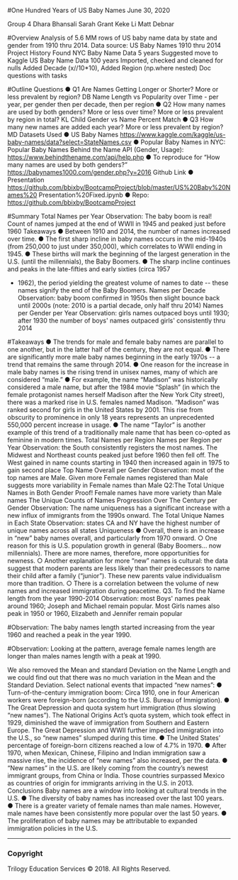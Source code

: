 #One Hundred Years of US Baby Names
June 30, 2020


Group 4
Dhara Bhansali
Sarah Grant
Keke Li
Matt Debnar


#Overview
Analysis of 5.6 MM rows of US baby name data by state and gender from 1910 thru 2014.
Data source: US Baby Names 1910 thru 2014
Project History
Found NYC Baby Name Data 5 years
Suggested move to Kaggle US Baby Name Data 100 years
Imported, checked and cleaned for nulls
Added Decade (x//10*10), Added Region (np.where nested)
Doc questions with tasks

#Outline Questions
● Q1 Are Names Getting Longer or Shorter? More or less prevalent by region?
DB
Name Length vs Popularity over Time - per year, per gender then per decade, then
per region
● Q2 How many names are used by both genders? More or less over time? More
or less prevalent by region in total? KL
Child Gender vs Name Percent Match
● Q3 How many new names are added each year? More or less prevalent by
region? MD
Datasets Used
● US Baby Names
https://www.kaggle.com/kaggle/us-baby-names/data?select=StateNames.csv
● Popular Baby Names in NYC: Popular Baby Names
Behind the Name API (Gender, Usage):
https://www.behindthename.com/api/help.php
● To reproduce for “How many names are used by both genders?”
https://babynames1000.com/gender.php?y=2016
Github Link
● Presentation
https://github.com/bbixby/BootcampProject/blob/master/US%20Baby%20Names%20
Presentation%20Fixed.ipynb
● Repo:
https://github.com/bbixby/BootcampProject


#Summary
Total Names per Year
Observation: The baby boom is real! Count of names jumped at the end
of WWII in 1945 and peaked just before 1960
Takeaways
● Between 1910 and 2014, the number of names increased over time.
● The first sharp incline in baby names occurs in the mid-1940s (from 250,000 to just
under 350,000), which correlates to WWII ending in 1945.
● These births will mark the beginning of the largest generation in the U.S. (until the
millennials), the Baby Boomers.
● The sharp incline continues and peaks in the late-fifties and early sixties (circa 1957
- 1962), the period yielding the greatest volume of names to date -- these names
signify the end of the Baby Boomers.
Names per Decade
Observation: baby boom confirmed in 1950s then slight bounce back
until 2000s (note: 2010 is a partial decade, only half thru 2014)
Names per Gender per Year
Observation: girls names outpaced boys until 1930; after 1930 the
number of boys' names outpaced girls' consistently thru 2014

#Takeaways
● The trends for male and female baby names are parallel to one another, but in the
latter half of the century, they are not equal.
● There are significantly more male baby names beginning in the early 1970s -- a
trend that remains the same through 2014.
● One reason for the increase in male baby names is the rising trend in unisex names,
many of which are considered “male.”
● For example, the name “Madison” was historically considered a male name, but after
the 1984 movie “Splash” (in which the female protagonist names herself Madison
after the New York City street), there was a marked rise in U.S. females named
Madison. “Madison” was ranked second for girls in the United States by 2001. This
rise from obscurity to prominence in only 18 years represents an unprecedented
550,000 percent increase in usage.
● The name “Taylor” is another example of this trend of a traditionally male name that
has been co-opted as feminine in modern times.
Total Names per Region
Names per Region per Year
Observation: the South consistently registers the most names. The Midwest and
Northeast counts peaked just before 1960 then fell off. The West gained in name
counts starting in 1940 then increased again in 1975 to gain second place
Top Name Overall per Gender
Observation: most of the top names are Male. Given more Female names
registered than Male suggests more variability in Female names than
Male
Q2:The Total Unique Names in Both Gender
Proof! Female names have more variety than Male names
The Unique Counts of Names Progression Over The Century per Gender
Observation: The name uniqueness has a significant increase with a
new influx of immigrants from the 1990s onward.
The Total Unique Names in Each State
Observation: states CA and NY have the highest number of unique
names across all states
Uniqueness
● Overall, there is an increase in “new” baby names overall, and particularly from 1970
onward.
○ One reason for this is U.S. population growth in general (Baby Boomers…
now millennials). There are more names, therefore, more opportunities for
newness.
○ Another explanation for more “new” names is cultural: the data suggest that
modern parents are less likely than their predecessors to name their child
after a family (“junior”). These new parents value individualism more than
tradition.
○ There is a correlation between the volume of new names and increased
immigration during peacetime.
Q3. To find the Name length from the year 1990-2014
Observation: most Boys' names peak around 1960; Joseph and Michael
remain popular. Most Girls names also peak in 1950 or 1960, Elizabeth
and Jennifer remain popular

#Observation: The baby names length started increasing from the year 1960 and
reached a peak in the year 1990.


#Observation: Looking at the pattern, average female names length are longer than
males names length with a peak at 1990.

We also removed the Mean and standard Deviation on the Name Length and we could find
out that there was no much variation in the Mean and the Standard Deviation.
Select national events that impacted “new names”:
● Turn-of-the-century immigration boom: Circa 1910, one in four American workers
were foreign-born (according to the U.S. Bureau of Immigration).
● The Great Depression and quota system hurt immigration (thus slowing “new
names”). The National Origins Act’s quota system, which took effect in 1929,
diminished the wave of immigration from Southern and Eastern Europe. The Great
Depression and WWII further impeded immigration into the U.S., so “new names”
slumped during this time.
● The United States’ percentage of foreign-born citizens reached a low of 4.7% in
1970.
● After 1970, when Mexican, Chinese, Filipino and Indian immigration saw a massive
rise, the incidence of “new names” also increased, per the data.
● “New names” in the U.S. are likely coming from the country’s newest immigrant
groups, from China or India. Those countries surpassed Mexico as countries of
origin for immigrants arriving in the U.S. in 2013.
Conclusions
Baby names are a window into looking at cultural trends in the U.S.
● The diversity of baby names has increased over the last 100 years.
● There is a greater variety of female names than male names. However, male
names have been consistently more popular over the last 50 years.
● The proliferation of baby names may be attributable to expanded immigration
policies in the U.S.
- - -

### Copyright

Trilogy Education Services © 2018. All Rights Reserved.
